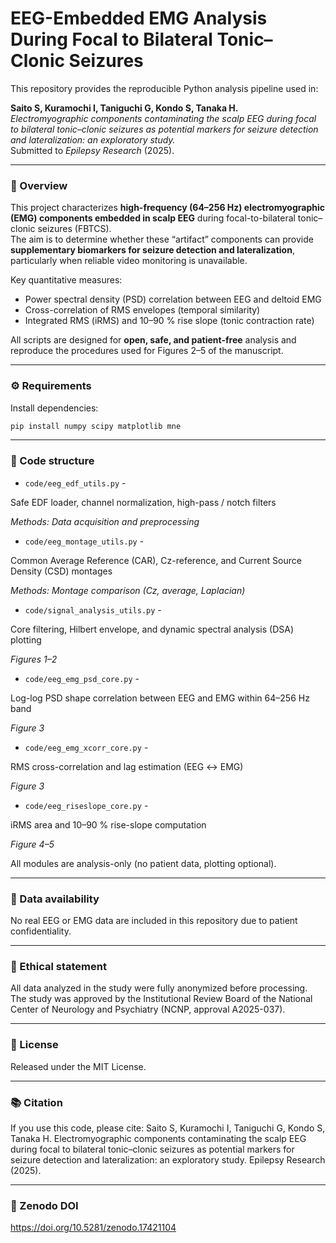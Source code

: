 # EEG-Embedded EMG Analysis During Focal to Bilateral Tonic–Clonic Seizures

This repository provides the reproducible Python analysis pipeline used in:

**Saito S, Kuramochi I, Taniguchi G, Kondo S, Tanaka H.**  
*Electromyographic components contaminating the scalp EEG during focal to bilateral tonic–clonic seizures as potential markers for seizure detection and lateralization: an exploratory study.*  
Submitted to *Epilepsy Research* (2025).

---

### 🧠 Overview
This project characterizes **high-frequency (64–256 Hz) electromyographic (EMG) components embedded in scalp EEG** during focal-to-bilateral tonic–clonic seizures (FBTCS).  
The aim is to determine whether these “artifact” components can provide **supplementary biomarkers for seizure detection and lateralization**, particularly when reliable video monitoring is unavailable.

Key quantitative measures:
- Power spectral density (PSD) correlation between EEG and deltoid EMG  
- Cross-correlation of RMS envelopes (temporal similarity)  
- Integrated RMS (iRMS) and 10–90 % rise slope (tonic contraction rate)

All scripts are designed for **open, safe, and patient-free** analysis and reproduce the procedures used for Figures 2–5 of the manuscript.

---

### ⚙️ Requirements
Install dependencies:
```bash
pip install numpy scipy matplotlib mne
```

---

### 🧩 Code structure

- `code/eeg_edf_utils.py`	-

Safe EDF loader, channel normalization, high-pass / notch filters

*Methods: Data acquisition and preprocessing*

- `code/eeg_montage_utils.py` -

Common Average Reference (CAR), Cz-reference, and Current Source Density (CSD) montages

*Methods: Montage comparison (Cz, average, Laplacian)*

- `code/signal_analysis_utils.py`	-

Core filtering, Hilbert envelope, and dynamic spectral analysis (DSA) plotting

*Figures 1–2*

- `code/eeg_emg_psd_core.py` -

Log-log PSD shape correlation between EEG and EMG within 64–256 Hz band

*Figure 3*

- `code/eeg_emg_xcorr_core.py` -

RMS cross-correlation and lag estimation (EEG ↔ EMG)

*Figure 3*

- `code/eeg_riseslope_core.py` -

iRMS area and 10–90 % rise-slope computation

*Figure 4–5*

All modules are analysis-only (no patient data, plotting optional).

---

### 📂 Data availability

No real EEG or EMG data are included in this repository due to patient confidentiality.

---

### 🧾 Ethical statement

All data analyzed in the study were fully anonymized before processing.
The study was approved by the Institutional Review Board of the National Center of Neurology and Psychiatry (NCNP, approval A2025-037).

---

### 📜 License

Released under the MIT License.

---

### 📚 Citation

If you use this code, please cite:
Saito S, Kuramochi I, Taniguchi G, Kondo S, Tanaka H.
Electromyographic components contaminating the scalp EEG during focal to bilateral tonic–clonic seizures as potential markers for seizure detection and lateralization: an exploratory study.
Epilepsy Research (2025).

---

### 📘 Zenodo DOI

https://doi.org/10.5281/zenodo.17421104
